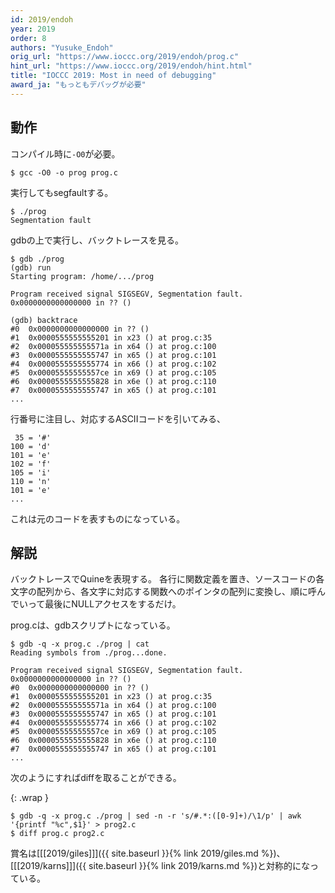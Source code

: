 ```yaml
---
id: 2019/endoh
year: 2019
order: 8
authors: "Yusuke_Endoh"
orig_url: "https://www.ioccc.org/2019/endoh/prog.c"
hint_url: "https://www.ioccc.org/2019/endoh/hint.html"
title: "IOCCC 2019: Most in need of debugging"
award_ja: "もっともデバッグが必要"
---
```


## 動作

コンパイル時に`-O0`が必要。

```
$ gcc -O0 -o prog prog.c
```

実行してもsegfaultする。

```
$ ./prog
Segmentation fault
```

gdbの上で実行し、バックトレースを見る。

```
$ gdb ./prog
(gdb) run
Starting program: /home/.../prog

Program received signal SIGSEGV, Segmentation fault.
0x0000000000000000 in ?? ()

(gdb) backtrace
#0  0x0000000000000000 in ?? ()
#1  0x0000555555555201 in x23 () at prog.c:35
#2  0x000055555555571a in x64 () at prog.c:100
#3  0x0000555555555747 in x65 () at prog.c:101
#4  0x0000555555555774 in x66 () at prog.c:102
#5  0x00005555555557ce in x69 () at prog.c:105
#6  0x0000555555555828 in x6e () at prog.c:110
#7  0x0000555555555747 in x65 () at prog.c:101
...
```

行番号に注目し、対応するASCIIコードを引いてみる、

     35 = '#'
    100 = 'd'
    101 = 'e'
    102 = 'f'
    105 = 'i'
    110 = 'n'
    101 = 'e'
    ...

これは元のコードを表すものになっている。

## 解説

バックトレースでQuineを表現する。
各行に関数定義を置き、ソースコードの各文字の配列から、各文字に対応する関数へのポインタの配列に変換し、順に呼んでいって最後にNULLアクセスをするだけ。

prog.cは、gdbスクリプトになっている。

```
$ gdb -q -x prog.c ./prog | cat
Reading symbols from ./prog...done.

Program received signal SIGSEGV, Segmentation fault.
0x0000000000000000 in ?? ()
#0  0x0000000000000000 in ?? ()
#1  0x0000555555555201 in x23 () at prog.c:35
#2  0x000055555555571a in x64 () at prog.c:100
#3  0x0000555555555747 in x65 () at prog.c:101
#4  0x0000555555555774 in x66 () at prog.c:102
#5  0x00005555555557ce in x69 () at prog.c:105
#6  0x0000555555555828 in x6e () at prog.c:110
#7  0x0000555555555747 in x65 () at prog.c:101
...
```

次のようにすればdiffを取ることができる。

{: .wrap }
```
$ gdb -q -x prog.c ./prog | sed -n -r 's/#.*:([0-9]+)/\1/p' | awk '{printf "%c",$1}' > prog2.c
$ diff prog.c prog2.c
```

賞名は[[[2019/giles]]]({{ site.baseurl }}{% link 2019/giles.md %})、[[[2019/karns]]]({{ site.baseurl }}{% link 2019/karns.md %})と対称的になっている。
